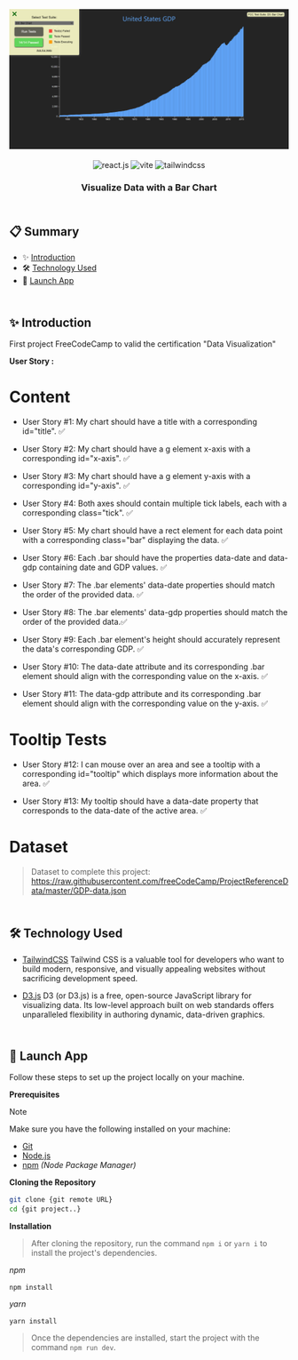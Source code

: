 <div align="center">
  <a href="https://bar-chart-cm.netlify.app/" target="_blanck"><img src="./public/bar-chart.png" alt="bar chart"></a>
   <div>
    <img src="https://img.shields.io/badge/-React_JS-black?style=for-the-badge&logoColor=white&logo=react&color=61DAFB" alt="react.js" />
    <img src="https://img.shields.io/badge/-Vite-black?style=for-the-badge&logoColor=white&logo=vite&color=646CFF" alt="vite" />
    <img src="https://img.shields.io/badge/-Tailwind_CSS-black?style=for-the-badge&logoColor=white&logo=tailwindcss&color=06B6D4" alt="tailwindcss" />
</div>
  <h3 align="center">Visualize Data with a Bar Chart</h3>
</div>

## <br /> 📋 <a name="table">Summary</a>

- ✨ [Introduction](#introduction)
- 🛠 [Technology Used](#tech-stack)
- 🚀 [Launch App](#launch-app)

## <br /> <a name="introduction">✨ Introduction</a>

First project FreeCodeCamp to valid the certification "Data Visualization"

**User Story :**

# Content

- User Story #1: My chart should have a title with a corresponding id="title". ✅

- User Story #2: My chart should have a g element x-axis with a corresponding id="x-axis". ✅

- User Story #3: My chart should have a g element y-axis with a corresponding id="y-axis". ✅

- User Story #4: Both axes should contain multiple tick labels, each with a corresponding class="tick". ✅

- User Story #5: My chart should have a rect element for each data point with a corresponding class="bar" displaying the data. ✅

- User Story #6: Each .bar should have the properties data-date and data-gdp containing date and GDP values. ✅

- User Story #7: The .bar elements' data-date properties should match the order of the provided data. ✅

- User Story #8: The .bar elements' data-gdp properties should match the order of the provided data.✅

- User Story #9: Each .bar element's height should accurately represent the data's corresponding GDP. ✅

- User Story #10: The data-date attribute and its corresponding .bar element should align with the corresponding value on the x-axis. ✅

- User Story #11: The data-gdp attribute and its corresponding .bar element should align with the corresponding value on the y-axis. ✅

# Tooltip Tests

- User Story #12: I can mouse over an area and see a tooltip with a corresponding id="tooltip" which displays more information about the area. ✅

- User Story #13: My tooltip should have a data-date property that corresponds to the data-date of the active area. ✅

# Dataset

> Dataset to complete this project: https://raw.githubusercontent.com/freeCodeCamp/ProjectReferenceData/master/GDP-data.json


## <br /> <a name="tech-stack">🛠 Technology Used</a>

- [TailwindCSS](https://tailwindcss.com/docs/installation)
  Tailwind CSS is a valuable tool for developers who want to build modern, responsive, and visually appealing websites without sacrificing development speed.

- [D3.js](https://www.npmjs.com/package/d3)
D3 (or D3.js) is a free, open-source JavaScript library for visualizing data. Its low-level approach built on web standards offers unparalleled flexibility in authoring dynamic, data-driven graphics.

## <br /> <a name="launch-app">🚀 Launch App</a>

Follow these steps to set up the project locally on your machine.

**Prerequisites**

> [!NOTE]
> Make sure you have the following installed on your machine:

- [Git](https://git-scm.com/)
- [Node.js](https://nodejs.org/en)
- [npm](https://www.npmjs.com/) _(Node Package Manager)_

**Cloning the Repository**

```bash
git clone {git remote URL}
cd {git project..}
```

**Installation**

> After cloning the repository, run the command `npm i` or `yarn i` to install the project's dependencies.

_npm_

```
npm install
```

_yarn_

```
yarn install
```

> Once the dependencies are installed, start the project with the command `npm run dev`.
